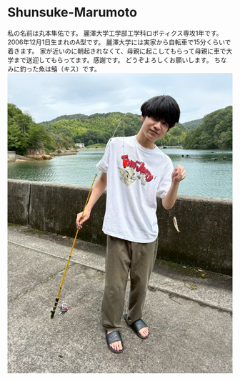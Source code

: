 # Shunsuke-Marumoto
私の名前は丸本隼佑です。
麗澤大学工学部工学科ロボティクス専攻1年です。
2006年12月1日生まれのA型です。
麗澤大学には実家から自転車で15分くらいで着きます。
家が近いのに朝起きれなくて、母親に起こしてもらって母親に車で大学まで送迎してもらってます。感謝です。
どうぞよろしくお願いします。
ちなみに釣った魚は鱚（キス）です。
![alt text](image.png)